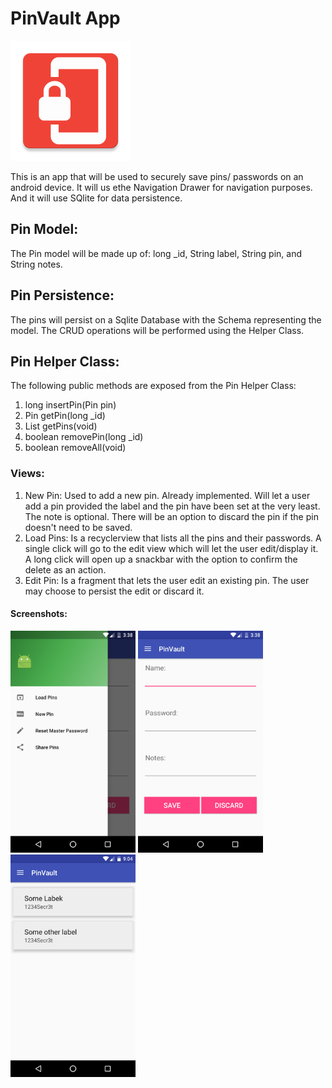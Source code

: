# PinVault App
![alt-text](statics/img/logo.png "PinVault Logo")

This is an app that will be used to securely save pins/ passwords on an android device. It will us ethe Navigation Drawer for navigation purposes. And it will use SQlite for data persistence.

## Pin Model:
The Pin model will be made up of:
long _id, 
String label,
String pin, and
String notes.

## Pin Persistence:
The pins will persist on a Sqlite Database with the Schema representing the model.
The CRUD operations will be performed using the Helper Class.

## Pin Helper Class:
The following public methods are exposed from the Pin Helper Class:

1. long insertPin(Pin pin)
2. Pin getPin(long _id)
3. List<Pins> getPins(void)
4. boolean removePin(long _id)
5. boolean removeAll(void)

### Views:
1. New Pin: Used to add a new pin. Already implemented. Will let a user add a pin provided the label and the pin have been set at the very least. The note is optional. There will be an option to discard the pin if the pin doesn't need to be saved.
2. Load Pins: Is a recyclerview that lists all the pins and their passwords. A single click will go to the edit view which will let the user edit/display it. A long click will open up a snackbar with the option to confirm the delete as an action.
3. Edit Pin: Is a fragment that lets the user edit an existing pin. The user may choose to persist the edit or discard it.


#### Screenshots:
<img src="img/screenshot1.png" width="200" />
<img src="img/screenshot2.png" width="200" />
<img src="img/screenshot3.png" width="200" />